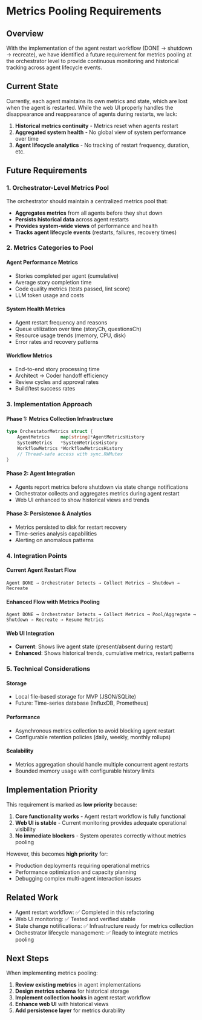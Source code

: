 # Metrics Pooling Requirements

## Overview

With the implementation of the agent restart workflow (DONE → shutdown → recreate), we have identified a future requirement for metrics pooling at the orchestrator level to provide continuous monitoring and historical tracking across agent lifecycle events.

## Current State

Currently, each agent maintains its own metrics and state, which are lost when the agent is restarted. While the web UI properly handles the disappearance and reappearance of agents during restarts, we lack:

1. **Historical metrics continuity** - Metrics reset when agents restart
2. **Aggregated system health** - No global view of system performance over time  
3. **Agent lifecycle analytics** - No tracking of restart frequency, duration, etc.

## Future Requirements

### 1. Orchestrator-Level Metrics Pool

The orchestrator should maintain a centralized metrics pool that:

- **Aggregates metrics** from all agents before they shut down
- **Persists historical data** across agent restarts
- **Provides system-wide views** of performance and health
- **Tracks agent lifecycle events** (restarts, failures, recovery times)

### 2. Metrics Categories to Pool

#### Agent Performance Metrics
- Stories completed per agent (cumulative)
- Average story completion time
- Code quality metrics (tests passed, lint score)
- LLM token usage and costs

#### System Health Metrics  
- Agent restart frequency and reasons
- Queue utilization over time (storyCh, questionsCh)
- Resource usage trends (memory, CPU, disk)
- Error rates and recovery patterns

#### Workflow Metrics
- End-to-end story processing time
- Architect → Coder handoff efficiency
- Review cycles and approval rates
- Build/test success rates

### 3. Implementation Approach

#### Phase 1: Metrics Collection Infrastructure
```go
type OrchestatorMetrics struct {
    AgentMetrics    map[string]*AgentMetricsHistory
    SystemMetrics   *SystemMetricsHistory  
    WorkflowMetrics *WorkflowMetricsHistory
    // Thread-safe access with sync.RWMutex
}
```

#### Phase 2: Agent Integration
- Agents report metrics before shutdown via state change notifications
- Orchestrator collects and aggregates metrics during agent restart
- Web UI enhanced to show historical views and trends

#### Phase 3: Persistence & Analytics
- Metrics persisted to disk for restart recovery
- Time-series analysis capabilities
- Alerting on anomalous patterns

### 4. Integration Points

#### Current Agent Restart Flow
```
Agent DONE → Orchestrator Detects → Collect Metrics → Shutdown → Recreate
```

#### Enhanced Flow with Metrics Pooling
```
Agent DONE → Orchestrator Detects → Collect Metrics → Pool/Aggregate → Shutdown → Recreate → Resume Metrics
```

#### Web UI Integration
- **Current**: Shows live agent state (present/absent during restart)
- **Enhanced**: Shows historical trends, cumulative metrics, restart patterns

### 5. Technical Considerations

#### Storage
- Local file-based storage for MVP (JSON/SQLite)
- Future: Time-series database (InfluxDB, Prometheus)

#### Performance
- Asynchronous metrics collection to avoid blocking agent restart
- Configurable retention policies (daily, weekly, monthly rollups)

#### Scalability
- Metrics aggregation should handle multiple concurrent agent restarts
- Bounded memory usage with configurable history limits

## Implementation Priority

This requirement is marked as **low priority** because:

1. **Core functionality works** - Agent restart workflow is fully functional
2. **Web UI is stable** - Current monitoring provides adequate operational visibility
3. **No immediate blockers** - System operates correctly without metrics pooling

However, this becomes **high priority** for:
- Production deployments requiring operational metrics
- Performance optimization and capacity planning
- Debugging complex multi-agent interaction issues

## Related Work

- Agent restart workflow: ✅ Completed in this refactoring
- Web UI monitoring: ✅ Tested and verified stable
- State change notifications: ✅ Infrastructure ready for metrics collection
- Orchestrator lifecycle management: ✅ Ready to integrate metrics pooling

## Next Steps

When implementing metrics pooling:

1. **Review existing metrics** in agent implementations
2. **Design metrics schema** for historical storage  
3. **Implement collection hooks** in agent restart workflow
4. **Enhance web UI** with historical views
5. **Add persistence layer** for metrics durability